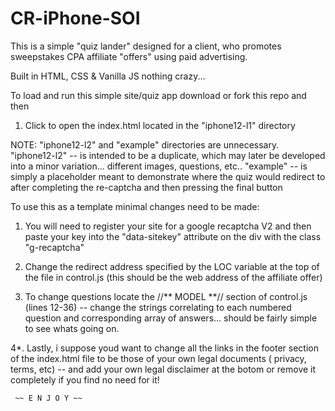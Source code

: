 # CR-iPhone-SOI
This is a simple "quiz lander" designed for a client, who promotes sweepstakes CPA affiliate "offers" using paid advertising. 

Built in HTML, CSS & Vanilla JS nothing crazy...

To load and run this simple site/quiz app download or fork this repo and then

1. Click to open the index.html located in the "iphone12-l1" directory

NOTE: "iphone12-l2" and "example" directories are unnecessary. 
"iphone12-l2" -- is intended to be a duplicate, which may later be developed into a minor variation... different images, questions, etc..
"example" -- is simply a placeholder meant to demonstrate where the quiz would redirect to after completing the re-captcha and then pressing the final button

To use this as a template minimal changes need to be made:

1. You will need to register your site for a google recaptcha V2 and then paste your key into the "data-sitekey" attribute on the div with the class "g-recaptcha"

2. Change the redirect address specified by the LOC variable at the top of the file in control.js (this should be the web address of the affiliate offer)

3. To change questions locate the //** MODEL **// section of control.js (lines 12-36) 
   -- change the strings correlating to each numbered question and corresponding array of answers... should be fairly simple to see whats going on.
   
4*. Lastly, i suppose youd want to change all the links in the footer section of the index.html file to be those of your own legal documents ( privacy, terms, etc)
      -- and add your own legal disclaimer at the botom or remove it completely if you find no need for it!
      
     ~~ E N J O Y ~~
